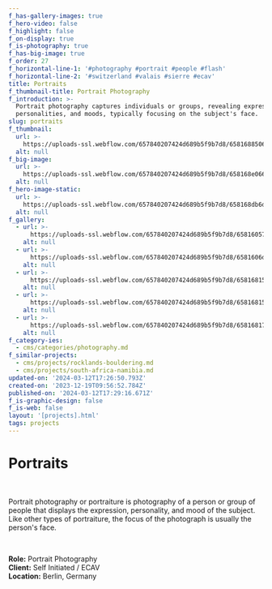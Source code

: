 ```yaml
---
f_has-gallery-images: true
f_hero-video: false
f_highlight: false
f_on-display: true
f_is-photography: true
f_has-big-image: true
f_order: 27
f_horizontal-line-1: '#photography #portrait #people #flash'
f_horizontal-line-2: '#switzerland #valais #sierre #ecav'
title: Portraits
f_thumbnail-title: Portrait Photography
f_introduction: >-
  Portrait photography captures individuals or groups, revealing expressions,
  personalities, and moods, typically focusing on the subject's face.
slug: portraits
f_thumbnail:
  url: >-
    https://uploads-ssl.webflow.com/657840207424d689b5f9b7d8/65816885062834ab35c493b5_thumbnail.jpg
  alt: null
f_big-image:
  url: >-
    https://uploads-ssl.webflow.com/657840207424d689b5f9b7d8/658168e066fcfa4580e90eb3_highlight.jpg
  alt: null
f_hero-image-static:
  url: >-
    https://uploads-ssl.webflow.com/657840207424d689b5f9b7d8/658168db6d3f9aec8af9a380_hero.jpg
  alt: null
f_gallery:
  - url: >-
      https://uploads-ssl.webflow.com/657840207424d689b5f9b7d8/65816057ca1784715463374c_highlight.jpg
    alt: null
  - url: >-
      https://uploads-ssl.webflow.com/657840207424d689b5f9b7d8/6581606d10027173fa981127_img_namibia_10.jpg
    alt: null
  - url: >-
      https://uploads-ssl.webflow.com/657840207424d689b5f9b7d8/658168159cc4953e3fd64e3e_img_portrait_02.jpg
    alt: null
  - url: >-
      https://uploads-ssl.webflow.com/657840207424d689b5f9b7d8/658168150201cdf8b85a8219_img_portrait_01.jpg
    alt: null
  - url: >-
      https://uploads-ssl.webflow.com/657840207424d689b5f9b7d8/6581681723f87c327697fe2b_img_portrait_03.jpg
    alt: null
f_category-ies:
  - cms/categories/photography.md
f_similar-projects:
  - cms/projects/rocklands-bouldering.md
  - cms/projects/south-africa-namibia.md
updated-on: '2024-03-12T17:26:50.793Z'
created-on: '2023-12-19T09:56:52.784Z'
published-on: '2024-03-12T17:29:16.671Z'
f_is-graphic-design: false
f_is-web: false
layout: '[projects].html'
tags: projects
---
```


Portraits
=========

‍

Portrait photography or portraiture is photography of a person or group of people that displays the expression, personality, and mood of the subject. Like other types of portraiture, the focus of the photograph is usually the person's face.

‍

**Role:** Portrait Photography  
**Client:** Self Initiated / ECAV  
**Location:** Berlin, Germany
